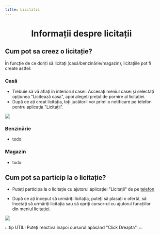 ```yaml
---
title: Licitatii
---
```



# <center>Informații despre licitații</center>

## Cum pot sa creez o licitație?

În funcție de ce doriți să licitați (casă/benzinărie/magazin), licitațiile pot fi create astfel:

### Casă

- Trebuie să vă aflați în interiorul casei. Accesați meniul casei și selectați opțiunea "Licitează casa", apoi alegeți prețul de pornire al licitației.
- După ce ați creat licitația, toți jucătorii vor primi o notificare pe telefon pentru [aplicația "Licitații"](/telefon.html#aplicatia-licitatii).

![](https://i.imgur.com/VCBmZue.gif)

### Benzinărie

- todo

### Magazin

- todo

## Cum pot sa particip la o licitație?

- Puteți participa la o licitație cu ajutorul aplicației "Licitații" de pe [telefon](/telefon.html#aplicatia-licitatii).

- După ce ați început să urmăriți licitația, puteți să plasați o ofertă, să încetați să urmăriți licitația sau să opriți cursor-ul cu ajutorul funcțiilor din meniul licitației.

![](https://i.imgur.com/VUTfE0t.gif)

:::tip UTIL!
Puteți reactiva înapoi cursorul apăsând "Click Dreapta".
:::